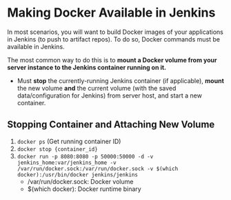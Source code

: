 # Making Docker Available in Jenkins

In most scenarios, you will want to build Docker images of your applications in Jenkins (to push to artifact repos). To do so, Docker commands must be available in Jenkins.

The most common way to do this is to **mount a Docker volume from your server instance to the Jenkins container running on it.**

- Must **stop** the currently-running Jenkins container (if applicable), **mount** the new volume **and** the current volume (with the saved data/configuration for Jenkins) from server host, and start a new container.

## Stopping Container and Attaching New Volume

1. `docker ps` (Get running container ID)
2. `docker stop {container_id}`
3. `docker run -p 8080:8080 -p 50000:50000 -d -v jenkins_home:var/jenkins_home -v /var/run/docker.sock:/var/run/docker.sock -v $(which docker):/usr/bin/docker jenkins/jenkins`
    - /var/run/docker.sock: Docker volume
    - $(which docker): Docker runtime binary